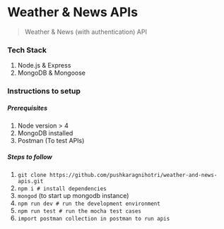 # Weather & News APIs

> Weather & News (with authentication) API

### Tech Stack

1. Node.js & Express
2. MongoDB & Mongoose

### Instructions to setup

##### Prerequisites

1. Node version > 4
2. MongoDB installed
3. Postman (To test APIs)

##### Steps to follow

1. `git clone https://github.com/pushkaragnihotri/weather-and-news-apis.git`
2. `npm i # install dependencies`
3. `mongod` (to start up mongodb instance)
4. `npm run dev # run the development environment`
5. `npm run test # run the mocha test cases`
6. `import postman collection in postman to run apis`
